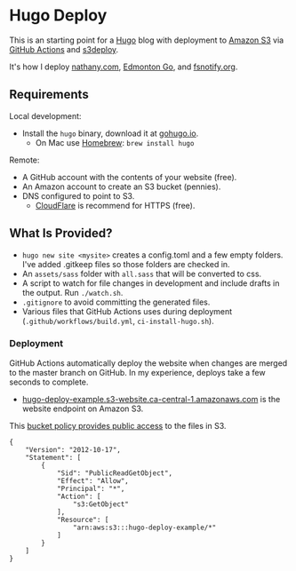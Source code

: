 # Hugo Deploy

This is an starting point for a [Hugo](https://gohugo.io/) blog with deployment to [Amazon S3](https://aws.amazon.com/s3/) via [GitHub Actions](https://github.com/features/actions) and [s3deploy](https://github.com/bep/s3deploy).

It's how I deploy [nathany.com](https://nathany.com/), [Edmonton Go](https://edmontongo.org/), and [fsnotify.org](https://fsnotify.org/).

## Requirements

Local development:

* Install the `hugo` binary, download it at [gohugo.io](https://gohugo.io/).
  * On Mac use [Homebrew](https://brew.sh/): `brew install hugo`

Remote:

* A GitHub account with the contents of your website (free).
* An Amazon account to create an S3 bucket (pennies).
* DNS configured to point to S3. 
    * [CloudFlare](https://www.cloudflare.com/) is recommend for HTTPS (free).

## What Is Provided?

* `hugo new site <mysite>` creates a config.toml and a few empty folders. I've added .gitkeep files so those folders are checked in.
* An `assets/sass` folder with `all.sass` that will be converted to css.
* A script to watch for file changes in development and include drafts in the output. Run `./watch.sh`.
* `.gitignore` to avoid committing the generated files.
* Various files that GitHub Actions uses during deployment (`.github/workflows/build.yml`, `ci-install-hugo.sh`).

### Deployment
GitHub Actions automatically deploy the website when changes are merged to the master branch on GitHub. In my experience, deploys take a few seconds to complete.

* [hugo-deploy-example.s3-website.ca-central-1.amazonaws.com](http://hugo-deploy-example.s3-website.ca-central-1.amazonaws.com) is the website endpoint on Amazon S3.

This [bucket policy provides public access](https://docs.aws.amazon.com/AmazonS3/latest/dev/WebsiteAccessPermissionsReqd.html) to the files in S3.

```
{
    "Version": "2012-10-17",
    "Statement": [
        {
            "Sid": "PublicReadGetObject",
            "Effect": "Allow",
            "Principal": "*",
            "Action": [
                "s3:GetObject"
            ],
            "Resource": [
                "arn:aws:s3:::hugo-deploy-example/*"
            ]
        }
    ]
}
```

